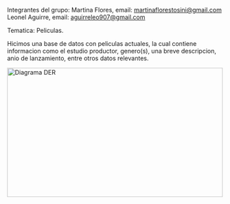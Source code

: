 Integrantes del grupo:
Martina Flores, email: martinaflorestosini@gmail.com
Leonel Aguirre, email: aguirreleo907@gmail.com

Tematica: Peliculas.

Hicimos una base de datos con peliculas actuales, la cual contiene informacion como el estudio productor, genero(s), una breve descripcion, anio de lanzamiento, entre otros datos relevantes.


<img width="502" height="302" alt="Diagrama DER" src="https://github.com/user-attachments/assets/40b4e6ea-dc10-44b2-9c0b-e94e34b346ef" />
